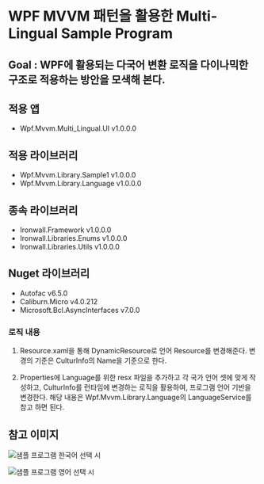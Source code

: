# WPF MVVM 패턴을 활용한 Multi-Lingual Sample Program
## Goal : WPF에 활용되는 다국어 변환 로직을 다이나믹한 구조로 적용하는 방안을 모색해 본다.

## 적용 앱
* Wpf.Mvvm.Multi_Lingual.UI v1.0.0.0

## 적용 라이브러리
* Wpf.Mvvm.Library.Sample1 v1.0.0.0
* Wpf.Mvvm.Library.Language v1.0.0.0

## 종속 라이브러리
* Ironwall.Framework v1.0.0.0
* Ironwall.Libraries.Enums v1.0.0.0
* Ironwall.Libraries.Utils v1.0.0.0
  
## Nuget 라이브러리
* Autofac v6.5.0
* Caliburn.Micro v4.0.212
* Microsoft.Bcl.AsyncInterfaces v7.0.0

### 로직 내용
   1) Resource.xaml을 통해 DynamicResource로 언어 Resource를 변경해준다. 변경의 기준은 CulturInfo의 Name을 기준으로 한다.
   
   2) Properties에 Language를 위한 resx 파일을 추가하고 각 국가 언어 셋에 맞게 작성하고, CulturInfo를 런타임에 변경하는 로직을 활용하여, 프로그램 언어 기반을 변경한다. 해당 내용은 Wpf.Mvvm.Library.Language의 LanguageService를 참고 하면 된다.

## 참고 이미지

![샘플 프로그램](https://i.esdrop.com/d/ZklKfna5T3.jpg "샘플 프로그램(한국어)")
한국어 선택 시

![샘플 프로그램](https://i.esdrop.com/d/ZklKfna5T3.jpg "샘플 프로그램(영어)")
영어 선택 시